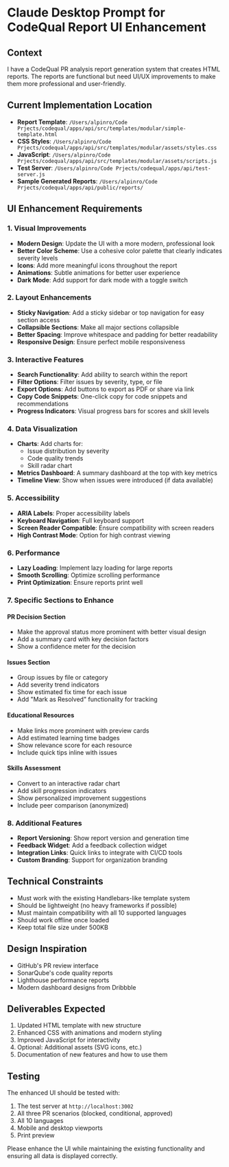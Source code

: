 # Claude Desktop Prompt for CodeQual Report UI Enhancement

## Context
I have a CodeQual PR analysis report generation system that creates HTML reports. The reports are functional but need UI/UX improvements to make them more professional and user-friendly.

## Current Implementation Location
- **Report Template**: `/Users/alpinro/Code Prjects/codequal/apps/api/src/templates/modular/simple-template.html`
- **CSS Styles**: `/Users/alpinro/Code Prjects/codequal/apps/api/src/templates/modular/assets/styles.css` 
- **JavaScript**: `/Users/alpinro/Code Prjects/codequal/apps/api/src/templates/modular/assets/scripts.js`
- **Test Server**: `/Users/alpinro/Code Prjects/codequal/apps/api/test-server.js`
- **Sample Generated Reports**: `/Users/alpinro/Code Prjects/codequal/apps/api/public/reports/`

## UI Enhancement Requirements

### 1. Visual Improvements
- **Modern Design**: Update the UI with a more modern, professional look
- **Better Color Scheme**: Use a cohesive color palette that clearly indicates severity levels
- **Icons**: Add more meaningful icons throughout the report
- **Animations**: Subtle animations for better user experience
- **Dark Mode**: Add support for dark mode with a toggle switch

### 2. Layout Enhancements
- **Sticky Navigation**: Add a sticky sidebar or top navigation for easy section access
- **Collapsible Sections**: Make all major sections collapsible
- **Better Spacing**: Improve whitespace and padding for better readability
- **Responsive Design**: Ensure perfect mobile responsiveness

### 3. Interactive Features
- **Search Functionality**: Add ability to search within the report
- **Filter Options**: Filter issues by severity, type, or file
- **Export Options**: Add buttons to export as PDF or share via link
- **Copy Code Snippets**: One-click copy for code snippets and recommendations
- **Progress Indicators**: Visual progress bars for scores and skill levels

### 4. Data Visualization
- **Charts**: Add charts for:
  - Issue distribution by severity
  - Code quality trends
  - Skill radar chart
- **Metrics Dashboard**: A summary dashboard at the top with key metrics
- **Timeline View**: Show when issues were introduced (if data available)

### 5. Accessibility
- **ARIA Labels**: Proper accessibility labels
- **Keyboard Navigation**: Full keyboard support
- **Screen Reader Compatible**: Ensure compatibility with screen readers
- **High Contrast Mode**: Option for high contrast viewing

### 6. Performance
- **Lazy Loading**: Implement lazy loading for large reports
- **Smooth Scrolling**: Optimize scrolling performance
- **Print Optimization**: Ensure reports print well

### 7. Specific Sections to Enhance

#### PR Decision Section
- Make the approval status more prominent with better visual design
- Add a summary card with key decision factors
- Show a confidence meter for the decision

#### Issues Section
- Group issues by file or category
- Add severity trend indicators
- Show estimated fix time for each issue
- Add "Mark as Resolved" functionality for tracking

#### Educational Resources
- Make links more prominent with preview cards
- Add estimated learning time badges
- Show relevance score for each resource
- Include quick tips inline with issues

#### Skills Assessment
- Convert to an interactive radar chart
- Add skill progression indicators
- Show personalized improvement suggestions
- Include peer comparison (anonymized)

### 8. Additional Features
- **Report Versioning**: Show report version and generation time
- **Feedback Widget**: Add a feedback collection widget
- **Integration Links**: Quick links to integrate with CI/CD tools
- **Custom Branding**: Support for organization branding

## Technical Constraints
- Must work with the existing Handlebars-like template system
- Should be lightweight (no heavy frameworks if possible)
- Must maintain compatibility with all 10 supported languages
- Should work offline once loaded
- Keep total file size under 500KB

## Design Inspiration
- GitHub's PR review interface
- SonarQube's code quality reports
- Lighthouse performance reports
- Modern dashboard designs from Dribbble

## Deliverables Expected
1. Updated HTML template with new structure
2. Enhanced CSS with animations and modern styling
3. Improved JavaScript for interactivity
4. Optional: Additional assets (SVG icons, etc.)
5. Documentation of new features and how to use them

## Testing
The enhanced UI should be tested with:
1. The test server at `http://localhost:3002`
2. All three PR scenarios (blocked, conditional, approved)
3. All 10 languages
4. Mobile and desktop viewports
5. Print preview

Please enhance the UI while maintaining the existing functionality and ensuring all data is displayed correctly.